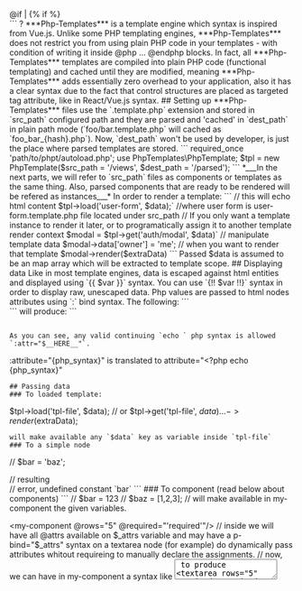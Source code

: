 <?php
function result() 
{
    
}

## Introduction
Tired of writing syntax like:
```
@if | {% if %}
    <div class="foo {{ bar }}">
        @if | {% if %}
            <div>
            </div
        @endif | {% endif %}
    </div
@endif | {% endif %}
```
in any php template engine you are using?

What about:
```
<div p-if="$foo" class="foo" :class="$bar">
    <div p-if="isset($bar)">
        <x-form-group type="text" label="Name" :value="$name">
    </div>
</div>
```
?

***Php-Templates*** is a template engine which syntax is inspired from Vue.js. Unlike some PHP templating engines, ***Php-Templates*** does not restrict you from using plain PHP code in your templates - with condition of writing it inside @php ... @endphp blocks. In fact, all ***Php-Templates*** templates are compiled into plain PHP code (functional templating) and cached until they are modified, meaning ***Php-Templates*** adds essentially zero overhead to your application, also it has a clear syntax due to the fact that control structures are placed as targeted tag attribute, like in React/Vue.js syntax.

## Setting up
***Php-Templates*** files use the `.template.php` extension and stored in `src_path` configured path and they are parsed and 'cached' in `dest_path` in plain path mode (`foo/bar.template.php` will cached as `foo_bar_{hash}.php`). Now, `dest_path` won't be used by developer, is just the place where parsed templates are stored.
```
required_once 'path/to/phpt/autoload.php';

use PhpTemplates\PhpTemplate;

$tpl = new PhpTemplate($src_path = '/views', $dest_path = '/parsed');
```
*___In the next parts, we will refer to `src_path` files as components or templates as the same thing. Also, parsed components that are ready to be rendered will be refered as instances___*

In order to render a template:
```
// this will echo html content
$tpl->load('user-form', $data);` //where user form is user-form.template.php file located under src_path

// If you only want a template instance to render it later, or to programatically assign it to another template render context
$modal = $tpl->get('auth/modal', $data)`

// manipulate template data
$modal->data['owner'] = 'me';

// when you want to render that template
$modal->render($extraData)
```
Passed $data is assumed to be an map array which will be extracted to template scope.

## Displaying data
Like in most template engines, data is escaped against html entities and displayed using `{{ $var }}` syntax. You can use `{!! $var !!}` syntax in order to display raw, unescaped data.
Php values are passed to html nodes attributes using `:` bind syntax.
The following:
``` 
<div class="card" :class="$foo === 1 ? 'active' : ''"></div>
```
will produce:
``` 
<div class="card <?php echo $foo === 1 ? 'active' : ''; ?>"></div>
```

As you can see, any valid continuing `echo ` php syntax is allowed `:attr="$__HERE__"`. 
```
:attribute="{php_syntax}"
is translated to
attribute="<?php echo {php_syntax}"
```
## Passing data
### To loaded template:
```
$tpl->load('tpl-file', $data);
// or
$tpl->get('tpl-file', $data)
… 
->render($extraData);
```
will make available any `$data` key as variable inside `tpl-file`
### To a simple node
```
// $bar = 'baz';
<div class="foo" :class="$bar">
// resulting <div class="foo baz">

<div class="foo" :class="bar">
// error, undefined constant `bar`
```
### To component (read below about components)
```
// $bar = 123
// $baz = [1,2,3];
<my-component foo="foo" :bar="$bar" :baz="$baz" :abc="['array']" />
// will make available in my-component the given variables.

<my-component @rows="5" @required="'required'"/>
// inside <my-component> we will have all @attrs available on $_attrs variable and may have a p-bind="$_attrs" syntax on a textarea node (for example) do dynamically pass attributes whitout requireing to manually declare the assignments.
// now, we can have in my-component a syntax like <textarea p-bind="$_attrs"> to produce <textarea rows="5" required="required">
```
### To slot (read below about slots)
```
// my-component.template.php
@php
  $foo = 123;
@endphp
<div>
    <slot :foo="$foo" bar="bar" :baz="$baz"></slot>
</div>

// app.template.php
<my-component :baz="5">
    <div>
        {{ $foo }} and {{ $bar }} {{ $baz }} available here
    </div>
</my-component>
```
### Global Share data
```
$tpl->shareData($data);
// will make $data key variables available to any template file (with low precedence, meaning those variables may be overriden by codeflow passed params)
```
### Composing data for specific components
```
<template is="file-name" foo="123">

$tpl->dataComposer('file-name', function($data) {
    // $data is an array containing attributes passed to the file-name invocation tag, in our case ['foo' => 123]
    // extra processing here
    return [… extra-data as key => value]
});
```

## Control structures
Allowed control structures are 'if', 'elseif', 'else', 'for', 'foreach'.
You can place any of this allowed control structures prefixed with `p-` as attribute of the node you want to control.
The following:
```
<div class="item" p-foreach="$items as $item" p-if="$item['status'] === 'active'">{{ $item['name'] }}</div>
```
will produce:
```
<?php foreach ($items as $item") {
    if ($item['status'] === 'active') { ?>
        <div class="item"><?php echo htmlspecialchars($item['name']); ?></div>
    <?php } ?>
<?php } ?>
```

As you can see, control structures can be combined in many ways, even multiple `foreach` on same node. There is no operator precedence, but order of attributes matters, especially when one loop deppends of variables set by the parent loop.

## Custom directives
You may create your own parse rules using `Config::addDirective()`. Directives are functions which returns arrays of `attr -> value` which will be attached to Node before parsing it.
```
$cfg = $tpl->getConfig();
$cfg->addDirective('checked', function($eval) {
    return [
        'p-raw' => $eval.' ? "checked" : ""' // like <node p-raw="$eval ? 'checked' : ''" />
    ];
    // p-raw is a built in directive which says: print me only value (HTMLT5 attrs like)
});
// OR
$cfg->addDirective('auth', function() {
    return [
        'p-if' => $isAuthCheck // like <node p-if="$isAuthCheck" />
    ];
});
```
Now we can use our directive like this:
```
<input type="checkbox" p-checked="1 < 3">
<input p-auth>
```

## Components
You can reuse parts of design by making them components. Just put the html code into another file in `src_path` in any folder structure you preffer. For example, you can have `Config::get('src_path') . /components/form-group.template.php`:
```
<div class="form-group" :class="!empty($class) ? $class : ''">
    <label class="form-label">{{ $label }}</label>
    <input p-if="$type === 'text'" type="text" class="form-control" :value="$value" :placeholder="$placeholder ?? $label" p-bind="$_attrs">
    <select p-elseif="$type === 'select'" class="form-control">
        <option p-foreach="$options as $val => $label" :value="$val" p-raw="$val == $value ? 'checked' : ''">{{ $label }}</option>
    </select>
    ...
    <span p-if="!empty($error)" class="error">{{ $error }}</span>
</div>
```

Now we can use our component like this:
```
<template is="components/form-group" type="text" name="string" :value="$value = 'any php expression'" @required="'required'" />
```
Every component will be mapped on current rendering process and will be reused in case of second call with the given node attributes as parameters.

Each attribute passed on a component node will be included in one associative array which will be extracted in component function scope to be available there. Attributes passed with bind syntax (`:`) will be evaluated as php variables/syntax. Attributes passed without bind syntax will be treated as strings.
Please notice `p-bind="$_attrs"` - is a built in syntax which says that `<input` will receive as attributes all attributes passed using `@attr="value"` syntax. To be noted that this syntax is evaluated as php, so don't put strings without quote as values.
You can also have control structures on components nodes.

### Component aliasing
If you have an extensivelly used component, you can alias it by calling `Config::set('aliased', $what)`
```
$cfg = $tpl->getConfig();
$cfg->addAlias('form-group', 'components/form-group'); // array with key value supported too

// Now we can reffer to our component by this:
<form-group type="text" value="123"/>
```
!!! Disclaimer: ***Php-Templates*** won't protect you against infinite reccursivity, so avoid aliasing components to valid html tags like `<section>` component having another section as body tag.

## Slots
Slots increases a component reusability by leting us to control a defined component layout from outside.
Considering our form-group component with slots would be:
```
<div class="form-group" :class="!empty($class) ? $class : ''">
    <slot name="label">
        <label class="form-label">{{ $label }}</label>
    </slot>
    <slot>
        <input p-if="$type === 'text'" type="text" class="form-control" :value="$value" :placeholder="$placeholder ?? $label" p-bind="$_attrs">
        <select p-elseif="$type === 'select'" class="form-control">
            <option p-foreach="$options as $val => $label" :value="$val" p-raw="$val == $value ? 'checked' : ''">{{ $label }}</option>
        </select>
        ...
    </slot>
    <span p-if="!empty($error)" class="error">{{ $error }}</span>
</div>
```
Slots can be named or default. Slots can have default values or not. To customize our component call, we can do something like this:
```
<form-group type="text" [other attrs]>
    <span slot="label">Custom label <i class="fa fa-download"></i></span>
    <input type="number" slot="default">
</form-group>
```
No slot is required to be passed. Empty slots will render nothing and slots with default values (declared between `<slot></slot>` tag) will evaluate that value. To pass a node as value to a slot, you have to use `slot="{slot_name}"` attribute. That node will replace {slot_name} in our component context. Multiple nodes can fill the same slot name.

## Blocks
Blocks are declared with `<block name="{block_name}">nodes here</block>` syntax. A block name is required. They work the same as a slot, they are treated like slots, but with 2 differences:
- passing a node as value to a block will not override default nodes, but join to them.
- blocks direct childnodes are indexed incrementally starting from 1. When you pass a node to a block, you can specify an `_index="int|float"` attribute (default is 0). Blocks will sort ascending its direct nodes using that _index value.
Lets have an example:
```
// our_form.template.php
<div class="card">
    <form-group type="text" label="name" value=""></form-group>
    <form-group type="email" label="email" value=""></form-group>
</div>
```
Considering that our form groups are indexed as name => 1, email="2", you can pass a new form group/element at any position as block direct childnode:
```
// as first element
<template is="our_form">
    <form-group type="number" label="age" value="" _index="0"></form-group>
</template>

// between 
<template is="our_form">
    <form-group type="number" label="age" value="" _index="1.5"></form-group>
</template>

// as last element
<template is="our_form">
    <form-group type="number" label="age" value="" _index="3"></form-group>
</template>
```

## Extends
If you find yourself in a situation where a layout is too repetitive, and only the main part of the layout is different, `extends` feature comes in help. Imagine you have the main layout `layouts/app.template.php` which contains the scaffolding of your application:
```
// layouts/app.template.php
<html>
    <head>...</head>
    <body>
        <template_header/>
        <template_column_left/>
        <slot></slot>
        <template_footer/>
    </body>
</html>
```
Products, categories and many other pages will use the same structure. This can be simplified by declaring an html node wrapper representing extended template:
```
<template is="layout/app">
   specific html content of product page 
</template>
```
Now we just need to call 
```
$tpl->load('product', $data);
// and php-templates will do the rest
```
In the background, ***Php-Templates*** will create a `layout/app` template instance to which it will add the loaded template instance as the default slot. Keep in mind that you need to irigate above extended component with given data using bind syntax.
The extension is valid in any other situation given by using slots.

## Events
Events are a key point in the development of a modular interface and the thing that makes ***Php-Templates*** perfect for this. For now, events are parsing time only. Please keep in mind that template cache can't detect events attached nodes modifications in order to re-transpile, so you have to reset them manually. If you find yourself working on events based UI, you can enable debug mode `$tpl->debugMode = true;` and `$tpl->trackChanges = true;` to prevent overfilling dest folder with old cached files and to parse without cache (at each request).

The syntax that will be used to attach an event:
```
use PhpTemplates\DomEvent;

DomEvent::on('parsing', '{template_name}', function($node) {
    // you can manipulate $node here using syntaxes like: $node->querySelector('div')
    // appendChild('…html content string here')
    // insertBefore(newNode, $anotherNode)
    // insertAfter
    // detach()
});
```
Of course, this must be registered before template calling.
Examples may be found in [playground/form](https://github.com/florin-botea/php-templates/blob/dev/playground/form.php) may be used as sample of the power of this feature.